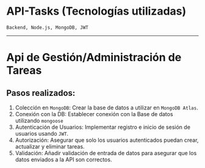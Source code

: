 # API-Tasks (Tecnologías utilizadas)
`Backend, Node.js, MongoDB, JWT`

---

# Api de Gestión/Administración de Tareas
## Pasos realizados:
  1. Colección en `MongoDB`: Crear la base de datos a utilizar en `MongoDB Atlas`.
  2. Conexión con la DB: Establecer conexión con la Base de datos utilizando `mongoose`
  3. Autenticación de Usuarios: Implementar registro e inicio de sesión de usuarios usando `JWT`.
  4. Autorización: Asegurar que solo los usuarios autenticados puedan crear, actualizar y eliminar tareas.
  5. Validación: Añadir validación de entrada de datos para asegurar que los datos enviados a la API son correctos.
